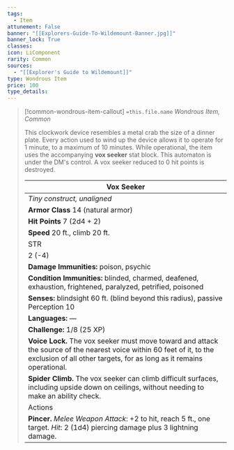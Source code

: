 ```yaml
---
tags:
  - Item
attunement: False
banner: "[[Explorers-Guide-To-Wildemount-Banner.jpg]]"
banner_lock: True
classes:
icon: LiComponent
rarity: Common
sources:
  - "[[Explorer's Guide to Wildemount]]"
type: Wondrous Item
price: 100
type_details: 
---
```

>[!common-wondrous-item-callout] `=this.file.name`
>*Wondrous Item, Common*
>
>This clockwork device resembles a metal crab the size of a dinner plate. Every action used to wind up the device allows it to operate for 1 minute, to a maximum of 10 minutes. While operational, the item uses the accompanying **vox seeker** stat block. This automaton is under the DM's control. A vox seeker reduced to 0 hit points is destroyed.
>
>
>
>| Vox Seeker |
>| --- |
>| *Tiny construct, unaligned* |
>| **Armor Class** 14 (natural armor) |
>| **Hit Points** 7 (2d4 + 2) |
>| **Speed** 20 ft., climb 20 ft. |
>| STR | DEX | CON | INT | WIS | CHA |
>| 2 (-4) | 10 (+0) | 12 (+1) | 1 (-5) | 10 (+0) | 1 (-5) |
>| **Damage Immunities:** poison, psychic |
>| **Condition Immunities:** blinded, charmed, deafened, exhaustion, frightened, paralyzed, petrified, poisoned |
>| **Senses:** blindsight 60 ft. (blind beyond this radius), passive Perception 10 |
>| **Languages:** — |
>| **Challenge:** 1/8 (25 XP) |
>| **Voice Lock.** The vox seeker must move toward and attack the source of the nearest voice within 60 feet of it, to the exclusion of all other targets, for as long as it remains operational. |
>| **Spider Climb.** The vox seeker can climb difficult surfaces, including upside down on ceilings, without needing to make an ability check. |
>| Actions |
>| **Pincer.** *Melee Weapon Attack*: +2 to hit, reach 5 ft., one target. *Hit*: 2 (1d4) piercing damage plus 3 lightning damage. |
>
>
